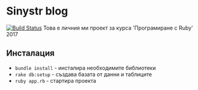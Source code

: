 # Sinystr blog
[![Build Status](https://travis-ci.org/sinystr/Sinystr-blog.png)](https://travis-ci.org/sinystr/Sinystr-blog)
Това е личния ми проект за курса 'Програмиране с Ruby' 2017


## Инсталация

- `bundle install` - инсталира необходимите библиотеки
- `rake db:setup` - създава базата от данни и таблиците
- `ruby app.rb` - стартира проекта